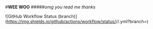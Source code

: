 #**WEE WOO**
#####_omg you read me thanks_

![GitHub Workflow Status (branch)](https://img.shields.io/github/actions/workflow/status/<username>/<repository>/<action file name>.yml?branch=<master branch>)
